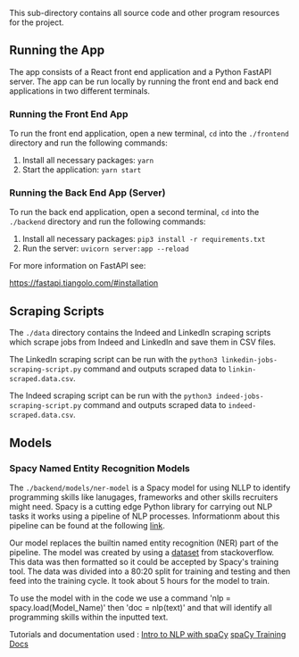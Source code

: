 This sub-directory contains all source code and other program resources for the project.

## Running the App
The app consists of a React front end application and a Python FastAPI server. The app can be run locally by running the front end and back end applications in two different terminals.

### Running the Front End App

To run the front end application, open a new terminal, `cd` into the `./frontend` directory and run the following commands:

1. Install all necessary packages: `yarn`
2. Start the application: `yarn start`

### Running the Back End App (Server)

To run the back end application, open a second terminal, `cd` into the `./backend` directory and run the following commands:

1. Install all necessary packages: `pip3 install -r requirements.txt`
2. Run the server: `uvicorn server:app --reload`

For more information on FastAPI see:

https://fastapi.tiangolo.com/#installation

## Scraping Scripts
The `./data` directory contains the Indeed and LinkedIn scraping scripts which scrape jobs from Indeed and LinkedIn and save them in CSV files. 

The LinkedIn scraping script can be run with the `python3 linkedin-jobs-scraping-script.py` command and outputs scraped data to `linkin-scraped.data.csv`.

The Indeed scraping script can be run with the `python3 indeed-jobs-scraping-script.py` command and outputs scraped data to `indeed-scraped.data.csv`.

## Models
### Spacy Named Entity Recognition Models
The `./backend/models/ner-model` is a Spacy model for using NLLP to identify programming skills like lanugages, frameworks and other skills recruiters might need. Spacy is a cutting edge Python library for carrying out NLP tasks it works using a pipeline of NLP processes. Informationm about this pipeline can be found at the following [link](https://spacy.io/usage/processing-pipelines).

Our model replaces the builtin named entity recognition (NER) part of the pipeline. The model was created by using a [dataset](https://www.kaggle.com/stackoverflow/stacksample) from stackoverflow. This data was then formatted so it could be accepted by Spacy's training tool. The data was divided into a 80:20 split for training and testing and then feed into the training cycle. It took about 5 hours for the model to train.

To use the model with in the code we use a command 'nlp = spacy.load(Model_Name)' then 'doc = nlp(text)' and that will identify all programming skills within the inputted text.

Tutorials and documentation used :
[Intro to NLP with spaCy](https://www.youtube.com/watch?v=IqOJU1-_Fi0)
[spaCy Training Docs](https://spacy.io/usage/training)
